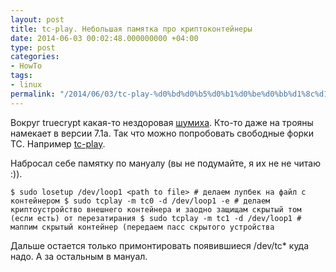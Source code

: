 ```yaml
---
layout: post
title: tc-play. Небольшая памятка про криптоконтейнеры
date: 2014-06-03 00:02:48.000000000 +04:00
type: post
categories:
- HowTo
tags:
- linux
permalink: "/2014/06/03/tc-play-%d0%bd%d0%b5%d0%b1%d0%be%d0%bb%d1%8c%d1%88%d0%b0%d1%8f-%d0%bf%d0%b0%d0%bc%d1%8f%d1%82%d0%ba%d0%b0/"
---
```

Вокруг truecrypt какая-то нездоровая [шумиха](http://habrahabr.ru/post/224491/ "Сайт TrueCrypt сообщает о закрытии проекта и предлагает переходить на BitLocker"). Кто-то даже на трояны намекает в версии 7.1а. Так что можно попробовать свободные форки TC. Например [tc-play](https://github.com/bwalex/tc-play "Free and simple TrueCrypt Implementation based on dm-crypt").

Набросал себе памятку по мануалу (вы не подумайте, я их не не читаю :)).

```
$ sudo losetup /dev/loop1 <path to file> # делаем лупбек на файл с контейнером $ sudo tcplay -m tc0 -d /dev/loop1 -e # делаем криптоустройство внешнего контейнера и заодно защищам скрытый том (если есть) от перезатирания $ sudo tcplay -m tc1 -d /dev/loop1 # маппим скрытый контейнер (передаем пасс скрытого устройства
```

Дальше остается только примонтировать появившиеся /dev/tc* куда надо. А за остальным в мануал.

